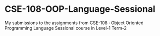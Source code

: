 # CSE-108-OOP-Language-Sessional
My submissions to the assignments from CSE-108 : Object Oriented Programming Language Sessional course in Level-1 Term-2
